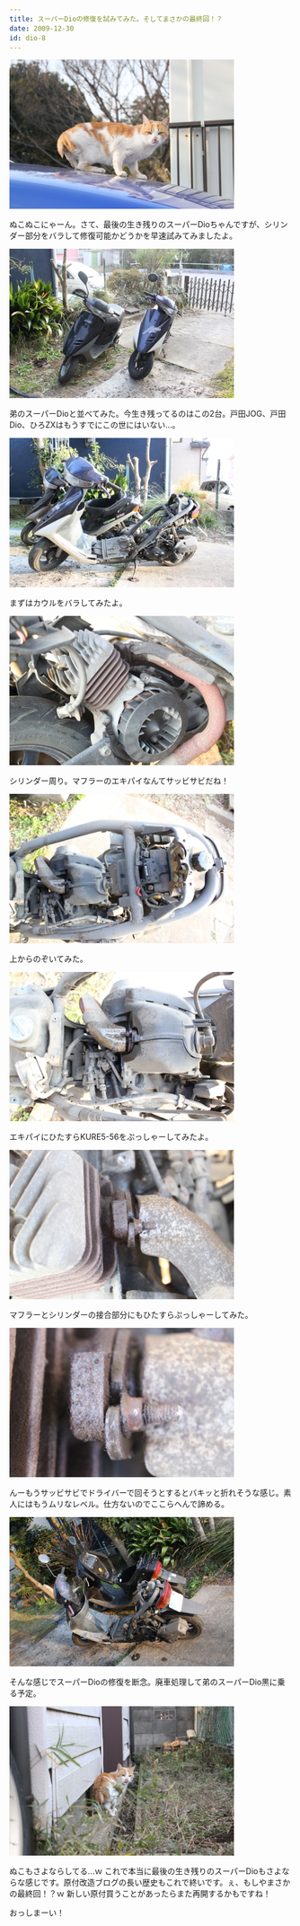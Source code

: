 ```yaml
---
title: スーパーDioの修復を試みてみた。そしてまさかの最終回！？
date: 2009-12-30
id: dio-8
---
```



<div class="center spacing"><img src="/photo/diary/2009.12.30_01.jpg" alt=""></div>
<p class="sentence spacing10">ぬこぬこにゃーん。さて、最後の生き残りのスーパーDioちゃんですが、シリンダー部分をバラして修復可能かどうかを早速試みてみましたよ。</p>
<div class="center spacing"><img src="/photo/diary/2009.12.30_02.jpg" alt=""></div>
<p class="sentence spacing10">弟のスーパーDioと並べてみた。今生き残ってるのはこの2台。戸田JOG、戸田Dio、ひろZXはもうすでにこの世にはいない...。</p>
<div class="center spacing"><img src="/photo/diary/2009.12.30_03.jpg" alt=""></div>
<p class="sentence spacing10">まずはカウルをバラしてみたよ。</p>
<div class="center spacing"><img src="/photo/diary/2009.12.30_04.jpg" alt=""></div>
<p class="sentence spacing10">シリンダー周り。マフラーのエキパイなんてサッビサビだね！</p>
<div class="center spacing"><img src="/photo/diary/2009.12.30_05.jpg" alt=""></div>
<p class="sentence spacing10">上からのぞいてみた。</p>
<div class="center spacing"><img src="/photo/diary/2009.12.30_06.jpg" alt=""></div>
<p class="sentence spacing10">エキパイにひたすらKURE5-56をぷっしゃーしてみたよ。</p>
<div class="center spacing"><img src="/photo/diary/2009.12.30_07.jpg" alt=""></div>
<p class="sentence spacing10">マフラーとシリンダーの接合部分にもひたすらぷっしゃーしてみた。</p>
<div class="center spacing"><img src="/photo/diary/2009.12.30_08.jpg" alt=""></div>
<p class="sentence spacing10">んーもうサッビサビでドライバーで回そうとするとバキッと折れそうな感じ。素人にはもうムリなレベル。仕方ないのでここらへんで諦める。</p>
<div class="center spacing"><img src="/photo/diary/2009.12.30_09.jpg" alt=""></div>
<p class="sentence spacing10">そんな感じでスーパーDioの修復を断念。廃車処理して弟のスーパーDio黒に乗る予定。</p>
<div class="center spacing"><img src="/photo/diary/2009.12.30_10.jpg" alt=""></div>
<p class="sentence spacing10">ぬこもさよならしてる...ｗ これで本当に最後の生き残りのスーパーDioもさよならな感じです。原付改造ブログの長い歴史もこれで終いです。ぇ、もしやまさかの最終回！？ｗ 新しい原付買うことがあったらまた再開するかもですね！</p>
<p class="sentence">おっしまーい！</p>

